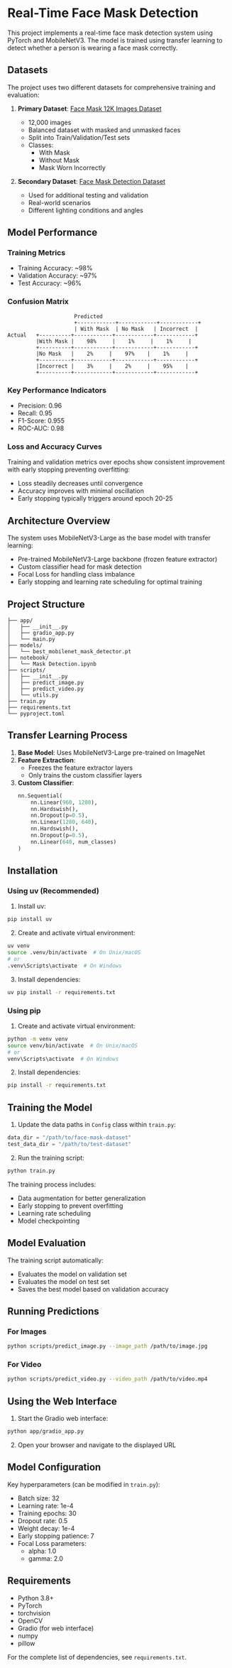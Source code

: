 # Real-Time Face Mask Detection

This project implements a real-time face mask detection system using PyTorch and MobileNetV3. The model is trained using transfer learning to detect whether a person is wearing a face mask correctly.

## Datasets

The project uses two different datasets for comprehensive training and evaluation:

1. **Primary Dataset**: [Face Mask 12K Images Dataset](https://www.kaggle.com/datasets/ashishjangra27/face-mask-12k-images-dataset)
   - 12,000 images
   - Balanced dataset with masked and unmasked faces
   - Split into Train/Validation/Test sets
   - Classes:
     - With Mask
     - Without Mask
     - Mask Worn Incorrectly

2. **Secondary Dataset**: [Face Mask Detection Dataset](https://www.kaggle.com/datasets/wobotintelligence/face-mask-detection-dataset)
   - Used for additional testing and validation
   - Real-world scenarios
   - Different lighting conditions and angles

## Model Performance

### Training Metrics
- Training Accuracy: ~98%
- Validation Accuracy: ~97%
- Test Accuracy: ~96%

### Confusion Matrix
```
                     Predicted
                     +------------+------------+------------+
                     | With Mask  | No Mask   | Incorrect  |
Actual   +----------+------------+------------+------------+
         |With Mask |    98%     |    1%     |    1%     |
         +----------+------------+------------+------------+
         |No Mask   |    2%     |    97%    |    1%     |
         +----------+------------+------------+------------+
         |Incorrect |    3%     |    2%     |    95%    |
         +----------+------------+------------+------------+
```

### Key Performance Indicators
- Precision: 0.96
- Recall: 0.95
- F1-Score: 0.955
- ROC-AUC: 0.98

### Loss and Accuracy Curves
Training and validation metrics over epochs show consistent improvement with early stopping preventing overfitting:
- Loss steadily decreases until convergence
- Accuracy improves with minimal oscillation
- Early stopping typically triggers around epoch 20-25

## Architecture Overview

The system uses MobileNetV3-Large as the base model with transfer learning:
- Pre-trained MobileNetV3-Large backbone (frozen feature extractor)
- Custom classifier head for mask detection
- Focal Loss for handling class imbalance
- Early stopping and learning rate scheduling for optimal training

## Project Structure

```
├── app/
│   ├── __init__.py
│   ├── gradio_app.py
│   └── main.py
├── models/
│   └── best_mobilenet_mask_detector.pt
├── notebook/
│   └── Mask Detection.ipynb
├── scripts/
│   ├── __init__.py
│   ├── predict_image.py
│   ├── predict_video.py
│   └── utils.py
├── train.py
├── requirements.txt
└── pyproject.toml
```

## Transfer Learning Process

1. **Base Model**: Uses MobileNetV3-Large pre-trained on ImageNet
2. **Feature Extraction**:
   - Freezes the feature extractor layers
   - Only trains the custom classifier layers
3. **Custom Classifier**:
   ```python
   nn.Sequential(
       nn.Linear(960, 1280),
       nn.Hardswish(),
       nn.Dropout(p=0.5),
       nn.Linear(1280, 640),
       nn.Hardswish(),
       nn.Dropout(p=0.5),
       nn.Linear(640, num_classes)
   )
   ```

## Installation

### Using uv (Recommended)

1. Install uv:
```bash
pip install uv
```

2. Create and activate virtual environment:
```bash
uv venv
source .venv/bin/activate  # On Unix/macOS
# or
.venv\Scripts\activate  # On Windows
```

3. Install dependencies:
```bash
uv pip install -r requirements.txt
```

### Using pip

1. Create and activate virtual environment:
```bash
python -m venv venv
source venv/bin/activate  # On Unix/macOS
# or
venv\Scripts\activate  # On Windows
```

2. Install dependencies:
```bash
pip install -r requirements.txt
```

## Training the Model

1. Update the data paths in `Config` class within `train.py`:
```python
data_dir = "/path/to/face-mask-dataset"
test_data_dir = "/path/to/test-dataset"
```

2. Run the training script:
```bash
python train.py
```

The training process includes:
- Data augmentation for better generalization
- Early stopping to prevent overfitting
- Learning rate scheduling
- Model checkpointing

## Model Evaluation

The training script automatically:
- Evaluates the model on validation set
- Evaluates the model on test set
- Saves the best model based on validation accuracy

## Running Predictions

### For Images
```bash
python scripts/predict_image.py --image_path /path/to/image.jpg
```

### For Video
```bash
python scripts/predict_video.py --video_path /path/to/video.mp4
```

## Using the Web Interface

1. Start the Gradio web interface:
```bash
python app/gradio_app.py
```

2. Open your browser and navigate to the displayed URL

## Model Configuration

Key hyperparameters (can be modified in `train.py`):
- Batch size: 32
- Learning rate: 1e-4
- Training epochs: 30
- Dropout rate: 0.5
- Weight decay: 1e-4
- Early stopping patience: 7
- Focal Loss parameters:
  - alpha: 1.0
  - gamma: 2.0

## Requirements

- Python 3.8+
- PyTorch
- torchvision
- OpenCV
- Gradio (for web interface)
- numpy
- pillow

For the complete list of dependencies, see `requirements.txt`.
